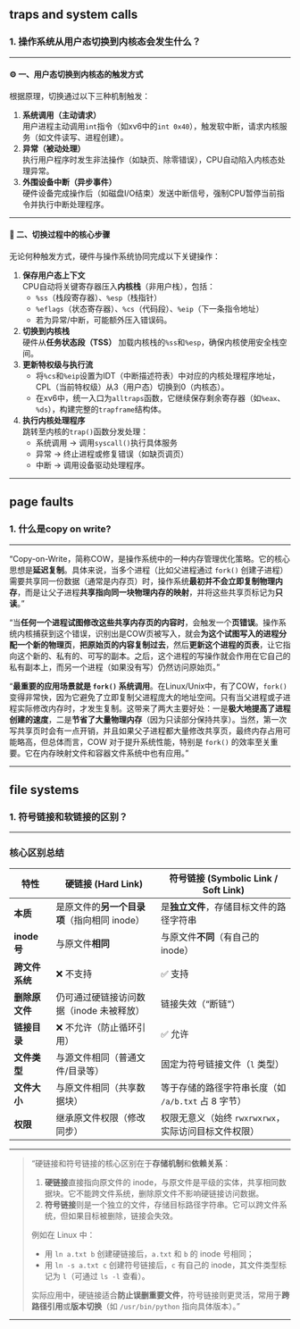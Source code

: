 
## traps and system calls
### 1. 操作系统从用户态切换到内核态会发生什么？
---

#### ⚙️ **一、用户态切换到内核态的触发方式**
根据原理，切换通过以下三种机制触发：
1. **系统调用（主动请求）**  
   用户进程主动调用`int`指令（如xv6中的`int 0x40`），触发软中断，请求内核服务（如文件读写、进程创建）。
2. **异常（被动处理）**  
   执行用户程序时发生非法操作（如缺页、除零错误），CPU自动陷入内核态处理异常。
3. **外围设备中断（异步事件）**  
   硬件设备完成操作后（如磁盘I/O结束）发送中断信号，强制CPU暂停当前指令并执行中断处理程序。

---

#### 🔧 **二、切换过程中的核心步骤**
无论何种触发方式，硬件与操作系统协同完成以下关键操作：
1. **保存用户态上下文**  
   CPU自动将关键寄存器压入**内核栈**（非用户栈），包括：  
   - `%ss`（栈段寄存器）、`%esp`（栈指针）  
   - `%eflags`（状态寄存器）、`%cs`（代码段）、`%eip`（下一条指令地址）  
   - 若为异常/中断，可能额外压入错误码。
2. **切换到内核栈**  
   硬件从**任务状态段（TSS）** 加载内核栈的`%ss`和`%esp`，确保内核使用安全栈空间。
3. **更新特权级与执行流**  
   - 将`%cs`和`%eip`设置为IDT（中断描述符表）中对应的内核处理程序地址，CPL（当前特权级）从3（用户态）切换到0（内核态）。
   - 在xv6中，统一入口为`alltraps`函数，它继续保存剩余寄存器（如`%eax`、`%ds`），构建完整的`trapframe`结构体。
4. **执行内核处理程序**  
   跳转至内核的`trap()`函数分发处理：  
   - 系统调用 → 调用`syscall()`执行具体服务  
   - 异常 → 终止进程或修复错误（如缺页调页）  
   - 中断 → 调用设备驱动处理程序。

---
## page faults
### 1. 什么是copy on write?
---
“Copy-on-Write，简称COW，是操作系统中的一种内存管理优化策略。它的核心思想是**延迟复制**。具体来说，当多个进程（比如父进程通过 `fork()` 创建子进程）需要共享同一份数据（通常是内存页）时，操作系统**最初并不会立即复制物理内存**，而是让父子进程**共享指向同一块物理内存的映射**，并将这些共享页标记为**只读**。”

“当**任何一个进程试图修改这些共享内存页的内容时**，会触发一个**页错误**。操作系统内核捕获到这个错误，识别出是COW页被写入，就会**为这个试图写入的进程分配一个新的物理页**，**把原始页的内容复制过去**，然后**更新这个进程的页表**，让它指向这个新的、私有的、可写的副本。之后，这个进程的写操作就会作用在它自己的私有副本上，而另一个进程（如果没有写）仍然访问原始页。”

“**最重要的应用场景就是 `fork()` 系统调用**。在Linux/Unix中，有了COW，`fork()` 变得非常快，因为它避免了立即复制父进程庞大的地址空间。只有当父进程或子进程实际修改内存时，才发生复制。这带来了两大主要好处：一是**极大地提高了进程创建的速度**，二是**节省了大量物理内存**（因为只读部分保持共享）。当然，第一次写共享页时会有一点开销，并且如果父子进程都大量修改共享页，最终内存占用可能略高，但总体而言，COW 对于提升系统性能，特别是 `fork()` 的效率至关重要。它在内存映射文件和容器文件系统中也有应用。”

---


## file systems
### 1. 符号链接和软链接的区别？

---

### **核心区别总结**
| **特性**       | **硬链接 (Hard Link)**          | **符号链接 (Symbolic Link / Soft Link)** |
|----------------|--------------------------------|------------------------------------------|
| **本质**       | 是原文件的**另一个目录项**（指向相同 inode） | 是**独立文件**，存储目标文件的路径字符串 |
| **inode 号**   | 与原文件**相同**               | 与原文件**不同**（有自己的 inode）       |
| **跨文件系统** | ❌ 不支持                       | ✅ 支持                                   |
| **删除原文件** | 仍可通过硬链接访问数据（inode 未被释放） | 链接失效（“断链”）                      |
| **链接目录**   | ❌ 不允许（防止循环引用）       | ✅ 允许                                   |
| **文件类型**   | 与源文件相同（普通文件/目录等）| 固定为符号链接文件（`l` 类型）           |
| **文件大小**   | 与原文件相同（共享数据块）     | 等于存储的路径字符串长度（如 `/a/b.txt` 占 8 字节） |
| **权限**       | 继承原文件权限（修改同步）     | 权限无意义（始终 `rwxrwxrwx`，实际访问目标文件权限） |

---

> “硬链接和符号链接的核心区别在于**存储机制**和**依赖关系**：  
> 1. **硬链接**直接指向原文件的 inode，与原文件是平级的实体，共享相同数据块。它不能跨文件系统，删除原文件不影响硬链接访问数据。  
> 2. **符号链接**则是一个独立的文件，存储目标路径字符串。它可以跨文件系统，但如果目标被删除，链接会失效。  
>  
> 例如在 Linux 中：  
> - 用 `ln a.txt b` 创建硬链接后，`a.txt` 和 `b` 的 inode 号相同；  
> - 用 `ln -s a.txt c` 创建符号链接后，`c` 有自己的 inode，其文件类型标记为 `l`（可通过 `ls -l` 查看）。  
>  
> 实际应用中，硬链接适合**防止误删重要文件**，符号链接则更灵活，常用于**跨路径引用**或**版本切换**（如 `/usr/bin/python` 指向具体版本）。”

---


